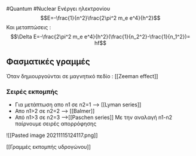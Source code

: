#Quantum #Nuclear
Ενέργει ηλεκτρονίου
$$E=-\frac{1}{n^2}\frac{2\pi^2 m_e e^4}{h^2}$$
Και μεταπτώσεις :
$$\Delta E=-\frac{2\pi^2 m_e e^4}{h^2}(\frac{1}{n_2^2}-\frac{1}{n_1^2})= hf$$

## Φασματικές γραμμές
Όταν δημιουργούνται σε μαγνητικό πεδίο : [[Zeeman effect]]
### Σειρές εκπομπής
- Για μετάπτωση απο n1 σε n2=1 --> [[Lyman series]]
- Απο n1>2 σε n2=2 --> [[Balmer]]
- Από n1>3 σε n2=3 -->[[Paschen series]]
Με την αναλαγή n1-n2 παίρνουμε σειρές απορρόφησης

![[Pasted image 20211115124117.png]]

[[Γραμμές εκπομπής υδρογώνου]]